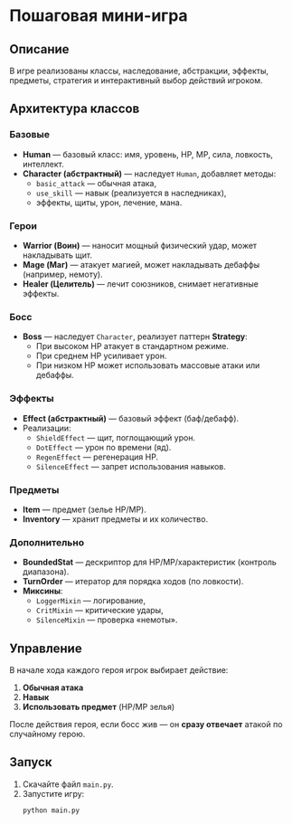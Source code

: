 # Пошаговая мини-игра
## Описание
В игре реализованы классы, наследование, абстракции, эффекты, предметы, стратегия и интерактивный выбор действий игроком.  

## Архитектура классов

### Базовые
- **Human** — базовый класс: имя, уровень, HP, MP, сила, ловкость, интеллект.
- **Character (абстрактный)** — наследует `Human`, добавляет методы:
  - `basic_attack` — обычная атака,
  - `use_skill` — навык (реализуется в наследниках),
  - эффекты, щиты, урон, лечение, мана.

### Герои
- **Warrior (Воин)** — наносит мощный физический удар, может накладывать щит.
- **Mage (Маг)** — атакует магией, может накладывать дебаффы (например, немоту).
- **Healer (Целитель)** — лечит союзников, снимает негативные эффекты.

### Босс
- **Boss** — наследует `Character`, реализует паттерн **Strategy**:
  - При высоком HP атакует в стандартном режиме.
  - При среднем HP усиливает урон.
  - При низком HP может использовать массовые атаки или дебаффы.

### Эффекты
- **Effect (абстрактный)** — базовый эффект (баф/дебафф).  
- Реализации:
  - `ShieldEffect` — щит, поглощающий урон.
  - `DotEffect` — урон по времени (яд).
  - `RegenEffect` — регенерация HP.
  - `SilenceEffect` — запрет использования навыков.

### Предметы
- **Item** — предмет (зелье HP/MP).  
- **Inventory** — хранит предметы и их количество.

### Дополнительно
- **BoundedStat** — дескриптор для HP/MP/характеристик (контроль диапазона).  
- **TurnOrder** — итератор для порядка ходов (по ловкости).  
- **Миксины**:
  - `LoggerMixin` — логирование,
  - `CritMixin` — критические удары,
  - `SilenceMixin` — проверка «немоты».

## Управление
В начале хода каждого героя игрок выбирает действие:
1. **Обычная атака**
2. **Навык**
3. **Использовать предмет** (HP/MP зелья)

После действия героя, если босс жив — он **сразу отвечает** атакой по случайному герою.  

## Запуск
1. Скачайте файл `main.py`.
2. Запустите игру:
   ```bash
   python main.py
